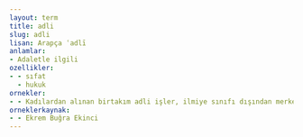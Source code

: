 ```yaml
---
layout: term
title: adli
slug: adli
lisan: Arapça ʿadlī
anlamlar:
- Adaletle ilgili
ozellikler:
- - sıfat
  - hukuk
ornekler:
- - Kadılardan alınan birtakım adli işler, ilmiye sınıfı dışından merkezce tayin edilen görevlilerin yer aldığı yeni mahkemelere verilmiştir.
orneklerkaynak:
- - Ekrem Buğra Ekinci
---
```

